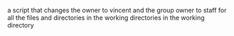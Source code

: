 a script that changes the owner to vincent and the group owner to staff for all the files and directories in the working directories in the working directory
